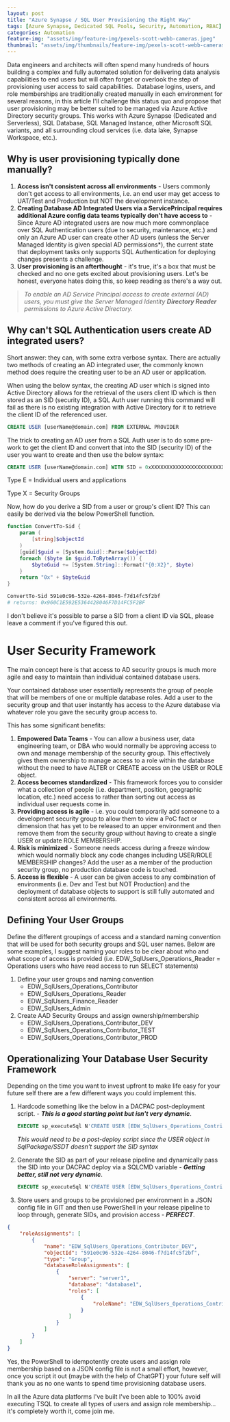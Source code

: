 ```yaml
---
layout: post
title: "Azure Synapse / SQL User Provisioning the Right Way"
tags: [Azure Synapse, Dedicated SQL Pools, Security, Automation, RBAC]
categories: Automation
feature-img: "assets/img/feature-img/pexels-scott-webb-cameras.jpeg"
thumbnail: "assets/img/thumbnails/feature-img/pexels-scott-webb-cameras.jpeg"
---
```


Data engineers and architects will often spend many hundreds of hours building a complex and fully automated solution for delivering data analysis capabilities to end users but will often forget or overlook the step of provisioning user access to said capabilities. 
Database logins, users, and role memberships are traditionally created manually in each environment for several reasons, in this article I'll challenge this status quo and propose that user provisioning may be better suited to be managed via Azure Active Directory security groups. This works with Azure Synapse (Dedicated and Serverless), SQL Database, SQL Managed Instance, other Microsoft SQL variants, and all surrounding cloud services (i.e. data lake, Synapse Workspace, etc.).

## Why is user provisioning typically done manually?

1. **Access isn't consistent across all environments** - Users commonly don't get access to all environments, i.e. an end user may get access to UAT/Test and Production but NOT the development instance. 
1. **Creating Database AD Integrated Users via a ServicePrincipal requires additional Azure config data teams typically don't have access to** - Since Azure AD integrated users are now much more commonplace over SQL Authentication users (due to security, maintenance, etc.) and only an Azure AD user can create other AD users (unless the Server Managed Identity is given special AD permissions*), the current state that deployment tasks only supports SQL Authentication for deploying changes presents a challenge.
1. **User provisioning is an afterthought** - it's true, it's a box that must be checked and no one gets excited about provisioning users. Let's be honest, everyone hates doing this, so keep reading as there's a way out.

>_To enable an AD Service Principal access to create external (AD) users, you must give the Server Managed Identity **Directory Reader** permissions to Azure Active Directory._

## Why can't SQL Authentication users create AD integrated users?
Short answer: they can, with some extra verbose syntax. 
There are actually two methods of creating an AD integrated user, the commonly known method does require the creating user to be an AD user or application.

When using the below syntax, the creating AD user which is signed into Active Directory allows for the retrieval of the users client ID which is then stored as an SID (security ID), a SQL Auth user running this command will fail as there is no existing integration with Active Directory for it to retrieve the client ID of the referenced user. 

```sql
CREATE USER [userName@domain.com] FROM EXTERNAL PROVIDER
```

The trick to creating an AD user from a SQL Auth user is to do some pre-work to get the client ID and convert that into the SID (security ID) of the user you want to create and then use the below syntax:
```sql
CREATE USER [userName@domain.com] WITH SID = 0xXXXXXXXXXXXXXXXXXXXXXXXXXXXXXXXX, TYPE = E
```
Type E = Individual users and applications

Type X = Security Groups

Now, how do you derive a SID from a user or group's client ID? This can easily be derived via the below PowerShell function. 
```powershell
function ConvertTo-Sid {
    param (
        [string]$objectId
    )
    [guid]$guid = [System.Guid]::Parse($objectId)
    foreach ($byte in $guid.ToByteArray()) {
        $byteGuid += [System.String]::Format("{0:X2}", $byte)
    }
    return "0x" + $byteGuid
}

ConvertTo-Sid 591e0c96-532e-4264-8046-f7d14fc5f2bf
# returns: 0x960C1E592E5364428046F7D14FC5F2BF
```
I don't believe it's possible to parse a SID from a client ID via SQL, please leave a comment if you've figured this out.

# User Security Framework
The main concept here is that access to AD security groups is much more agile and easy to maintain than individual contained database users. 

Your contained database user essentially represents the group of people that will be members of one or multiple database roles. Add a user to the security group and that user instantly has access to the Azure database via whatever role you gave the security group access to.

This has some significant benefits:

1. **Empowered Data Teams** - You can allow a business user, data engineering team, or DBA who would normally be approving access to own and manage membership of the security group. This effectively gives them ownership to manage access to a role within the database without the need to have ALTER or CREATE access on the USER or ROLE object.
1. **Access becomes standardized** - This framework forces you to consider what a collection of people (i.e. department, position, geographic location, etc.) need access to rather than sorting out access as individual user requests come in.
1. **Providing access is agile** - i.e. you could temporarily add someone to a development security group to allow them to view a PoC fact or dimension that has yet to be released to an upper environment and then remove them from the security group without having to create a single USER or update ROLE MEMBERSHIP.
1. **Risk is minimized** - Someone needs access during a freeze window which would normally block any code changes including USER/ROLE MEMBERSHIP changes? Add the user as a member of the production security group, no production database code is touched.
1. **Access is flexible** - A user can be given access to any combination of environments (i.e. Dev and Test but NOT Production) and the deployment of database objects to support is still fully automated and consistent across all environments.

## Defining Your User Groups
Define the different groupings of access and a standard naming convention that will be used for both security groups and SQL user names. Below are some examples, I suggest naming your roles to be clear about who and what scope of access is provided (i.e. EDW_SqlUsers_Operations_Reader = Operations users who have read access to run SELECT statements)
1. Define your user groups and naming convention
   - EDW_SqlUsers_Operations_Contributor
   - EDW_SqlUsers_Operations_Reader
   - EDW_SqlUsers_Finance_Reader
   - EDW_SqlUsers_Admin
1. Create AAD Security Groups and assign ownership/membership
   - EDW_SqlUsers_Operations_Contributor_DEV
   - EDW_SqlUsers_Operations_Contributor_TEST
   - EDW_SqlUsers_Operations_Contributor_PROD

## Operationalizing Your Database User Security Framework
Depending on the time you want to invest upfront to make life easy for your future self there are a few different ways you could implement this.

1. Hardcode something like the below in a DACPAC post-deployment script. - **_This is a good starting point but isn't very dynamic_**.
   ```sql
   EXECUTE sp_executeSql N'CREATE USER [EDW_SqlUsers_Operations_Contributor_DEV] WITH SID = 0x960C1E592E5364428046F7D14FC5F2BF, TYPE = X'
   ```
   _This would need to be a post-deploy script since the USER object in SqlPackage/SSDT doesn't support the SID syntax_

1. Generate the SID as part of your release pipeline and dynamically pass the SID into your DACPAC deploy via a SQLCMD variable - **_Getting better, still not very dynamic_**.
   ```sql
   EXECUTE sp_executeSql N'CREATE USER [EDW_SqlUsers_Operations_Contributor_DEV] WITH SID = $(sid), TYPE = X'
   ```
1. Store users and groups to be provisioned per environment in a JSON config file in GIT and then use PowerShell in your release pipeline to loop through, generate SIDs, and provision access - **_PERFECT_**.
```json
{
    "roleAssignments": [
        {
            "name": "EDW_SqlUsers_Operations_Contributor_DEV",
            "objectId": "591e0c96-532e-4264-8046-f7d14fc5f2bf",
            "type": "Group",
            "databaseRoleAssignments": [
                {
                    "server": "server1",
                    "database": "database1",
                    "roles": [
                        {
                            "roleName": "EDW_SqlUsers_Operations_Contributor"
                        }
                    ]
                }
            ]
        }
    ]
}
```
Yes, the PowerShell to idempotently create users and assign role membership based on a JSON config file is not a small effort, however, once you script it out (maybe with the help of ChatGPT) your future self will thank you as no one wants to spend time provisioning database users. 

In all the Azure data platforms I've built I've been able to 100% avoid executing TSQL to create all types of users and assign role membership... it's completely worth it, come join me.